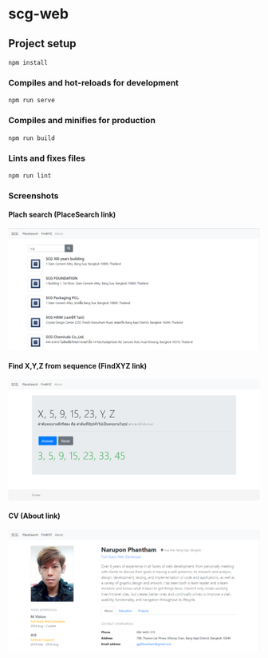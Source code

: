 # scg-web

## Project setup
```
npm install
```

### Compiles and hot-reloads for development
```
npm run serve
```

### Compiles and minifies for production
```
npm run build
```

### Lints and fixes files
```
npm run lint
```

### Screenshots
#### Plach search (PlaceSearch link)
![alt text](screenshots/img-placesearch.PNG)

#### Find X,Y,Z from sequence (FindXYZ link)
![alt text](screenshots/img-findxyz.PNG)

#### CV (About link)
![alt text](https://github.com/funfuck/scg-web/blob/master/screenshots/img-about.PNG)
